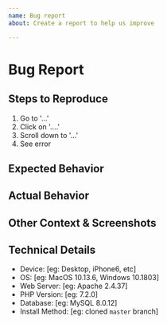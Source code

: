 ```yaml
---
name: Bug report
about: Create a report to help us improve

---
```


<!--
1. Do not delete this template or the issue will be closed
2. Ensure you're using the latest version of Directus
3. Post to the correct repo:
    App:  https://github.com/directus/app/issues
    API:  https://github.com/directus/api/issues (YOU ARE HERE)
    Docs: https://github.com/directus/docs/issues
-->

# Bug Report

## Steps to Reproduce

1. Go to '...'
2. Click on '....'
3. Scroll down to '...'
4. See error

## Expected Behavior

## Actual Behavior

## Other Context & Screenshots

<!-- Any other relevant information, screenshots, or schema files to help explain your problem -->

## Technical Details

- Device: [eg: Desktop, iPhone6, etc]
- OS: [eg: MacOS 10.13.6, Windows 10.1803]
- Web Server: [eg: Apache 2.4.37]
- PHP Version: [eg: 7.2.0]
- Database: [eg: MySQL 8.0.12]
- Install Method: [eg: cloned `master` branch]
